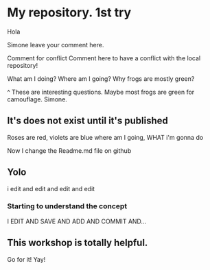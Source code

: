 # My repository. 1st try
Hola

Simone leave your comment here.


Comment for conflict
Comment here to have a conflict with the local repository!

What am I doing?
Where am I going? 
Why frogs are mostly green?

^ These are interesting questions. Maybe most frogs are green for camouflage. Simone.


## It's does not exist until it's published

Roses are red, violets are blue
where am I going, WHAT i'm gonna do

Now I change the Readme.md file on github

## Yolo
i edit and edit and edit and edit


### Starting to understand the concept

I EDIT AND SAVE AND ADD AND COMMIT AND...


## This workshop is totally helpful.
Go for it!
Yay!
